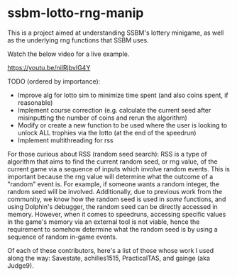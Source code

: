 # ssbm-lotto-rng-manip

This is a project aimed at understanding SSBM's lottery minigame, as well as the underlying rng functions that SSBM uses.

Watch the below video for a live example.

https://youtu.be/nilRjbvIG4Y

TODO (ordered by importance):
- Improve alg for lotto sim to minimize time spent (and also coins spent, if reasonable)
- Implement course correction (e.g. calculate the current seed after misinputting the number of coins and rerun the algorithm)
- Modify or create a new function to be used where the user is looking to unlock ALL trophies via the lotto (at the end of the speedrun)
- Implement multithreading for rss

For those curious about RSS (random seed search):
RSS is a type of algorithm that aims to find the current random seed, or rng value, of the current game via a sequence of inputs which involve random events. This is important because the rng value will determine what the outcome of a "random" event is. For example, if someone wants a random integer, the random seed will be involved. Additionally, due to previous work from the community, we know how the random seed is used in *some* functions, and using Dolphin's debugger, the random seed can be directly accessed in memory. However, when it comes to speedruns, accessing specific values in the game's memory via an external tool is not viable, hence the requirement to somehow determine what the random seed is by using a sequence of random in-game events.

Of each of these contributors, here's a list of those whose work I used along the way: Savestate, achilles1515, PracticalTAS, and gainge (aka Judge9).